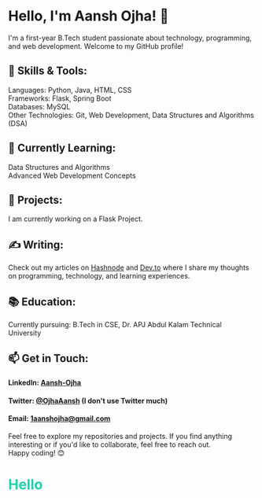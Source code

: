# Hello, I'm Aansh Ojha! 👋
I'm a first-year B.Tech student passionate about technology, programming, and web development. Welcome to my GitHub profile!

## 🔧 Skills & Tools:
Languages: Python, Java, HTML, CSS\
Frameworks: Flask, Spring Boot\
Databases: MySQL\
Other Technologies: Git, Web Development, Data Structures and Algorithms (DSA)

## 🌱 Currently Learning:
Data Structures and Algorithms\
Advanced Web Development Concepts

## 🚀 Projects:
I am currently working on a Flask Project.

## ✍️ Writing:
Check out my articles on [Hashnode](https://aanshojha.hashnode.dev/) and [Dev.to](https://dev.to/aanshojha) where I share my thoughts on programming, technology, and learning experiences.

## 📚 Education:
Currently pursuing: B.Tech in CSE, Dr. APJ Abdul Kalam Technical University

## 📫 Get in Touch:
#### LinkedIn: [Aansh-Ojha](https://www.linkedin.com/in/aansh-ojha/)
#### Twitter: [@OjhaAansh](https://twitter.com/OjhaAansh) (I don't use Twitter much)
#### Email: [1aanshojha@gmail.com](mailto:1aanshojha@gmail.com)
Feel free to explore my repositories and projects. If you find anything interesting or if you'd like to collaborate, feel free to reach out. \
Happy coding! 😊

<h1 style="background: linear-gradient(-45deg, #ee7752, #59046e, #2192bc, #23d5ab); background-size: 400% 400%; animation: gradient 10s ease infinite; -webkit-text-fill-color: transparent; -webkit-background-clip: text">Hello</h1>
